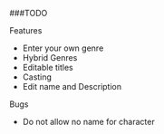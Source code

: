 ###TODO

Features

- Enter your own genre
- Hybrid Genres
- Editable titles
- Casting
- Edit name and Description

Bugs

- Do not allow no name for character